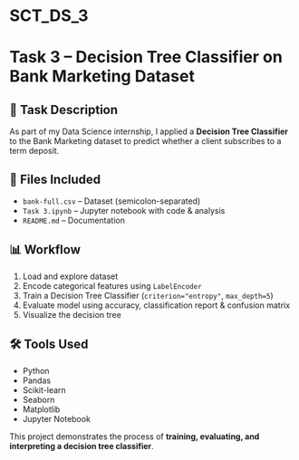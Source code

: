 # SCT_DS_3
# Task 3 – Decision Tree Classifier on Bank Marketing Dataset

## 📝 Task Description
As part of my Data Science internship, I applied a **Decision Tree Classifier** to the Bank Marketing dataset to predict whether a client subscribes to a term deposit.

## 📁 Files Included
- `bank-full.csv` – Dataset (semicolon-separated)  
- `Task 3.ipynb` – Jupyter notebook with code & analysis  
- `README.md` – Documentation  

## 📊 Workflow
1. Load and explore dataset  
2. Encode categorical features using `LabelEncoder`  
3. Train a Decision Tree Classifier (`criterion="entropy"`, `max_depth=5`)  
4. Evaluate model using accuracy, classification report & confusion matrix  
5. Visualize the decision tree   

## 🛠️ Tools Used
- Python  
- Pandas  
- Scikit-learn  
- Seaborn  
- Matplotlib  
- Jupyter Notebook  

This project demonstrates the process of **training, evaluating, and interpreting a decision tree classifier**.

